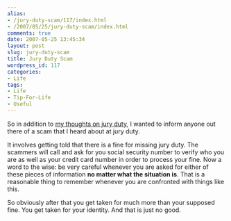 ```yaml
---
alias:
- /jury-duty-scam/117/index.html
- /2007/05/25/jury-duty-scam/index.html
comments: true
date: 2007-05-25 13:45:34
layout: post
slug: jury-duty-scam
title: Jury Duty Scam
wordpress_id: 117
categories:
- Life
tags:
- Life
- Tip-For-Life
- Useful
---
```


So in addition to [my thoughts on jury duty](http://www.goingthewongway.com/2007/05/25/jury-duty-is-good/), I wanted to inform anyone out there of a scam that I heard about at jury duty.

It involves getting told that there is a fine for missing jury duty.  The scammers will call and ask for you social security number to verify who you are as well as your credit card number in order to process your fine.  Now a word to the wise: be very careful whenever you are asked for either of these pieces of information **no matter what the situation is**.  That is a reasonable thing to remember whenever you are confronted with things like this.

So obviously after that you get taken for much more than your supposed fine.  You get taken for your identity.  And that is just no good.
